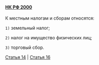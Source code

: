 #### [НК РФ 2000](https://lalawland.github.io/eurasia/russia/taxes)

К местным налогам и сборам относятся:

`1)` земельный налог;

`2)` налог на имущество физических лиц;

`3)` торговый сбор.

[Статья 14](https://lalawland.github.io/eurasia/russia/taxes/art14) | [Статья 16](https://lalawland.github.io/eurasia/russia/taxes/art16)
